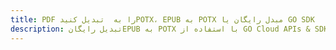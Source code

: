 ---title: PDF را به  تبدیل کنیدPOTX، EPUB به POTX مبدل رایگان یا GO SDKdescription: تبدیل رایگانEPUB به POTX با استفاده از GO Cloud APIs & SDK همچنین اسناد PDF را در Cloud ایجاد، ویرایش و رندر کنید.---
